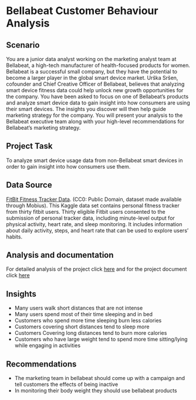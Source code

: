 # Bellabeat Customer Behaviour Analysis

## Scenario
You are a junior data analyst working on the marketing analyst team at Bellabeat, a high-tech manufacturer of health-focused products for women. Bellabeat is a successful small company, but they have the potential to become a larger player in the global smart device market. Urška Sršen, cofounder and Chief Creative Officer of Bellabeat, believes that analyzing smart device fitness data could help unlock new growth opportunities for the company. You have been asked to focus on one of Bellabeat’s products and analyze smart device data to gain insight into how consumers are using their smart devices. The insights you discover will then help guide marketing strategy for the company. You will present your analysis to the Bellabeat executive team along with your high-level recommendations for Bellabeat’s marketing strategy.

## Project Task
To analyze smart device usage data from non-Bellabeat smart devices in order to gain insight into how consumers use them.

## Data Source
[FitBit Fitness Tracker Data](https://www.kaggle.com/datasets/arashnic/fitbit). (CC0: Public Domain, dataset made available through Mobius). This Kaggle data set contains personal fitness tracker from thirty fitbit users. Thirty eligible Fitbit users consented to the submission of personal tracker data, including minute-level output for physical activity, heart rate, and sleep monitoring. It includes information about daily activity, steps, and heart rate that can be used to explore users’ habits.

## Analysis and documentation
For detailed analysis of the project click [here](bellabeat.Rmd) and for the project document click [here](Bellabeat_Customer_Behaviour_Analysis.pdf) 

## Insights
* Many users walk short distances that are not intense
* Many users spend most of their time sleeping and in bed
* Customers who spend more time sleeping burn less calories
* Customers covering short distances tend to sleep more 
* Customers Covering long distances tend to burn more calories
* Customers who have large weight tend to spend more time sitting/lying while engaging in activities

## Recommendations
* The marketing team in bellabeat should come up with a campaign and tell customers the effects of being inactive
* In monitoring their body weight they should use bellabeat products
